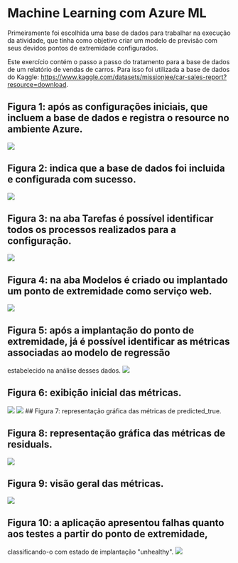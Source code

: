 # Machine Learning com Azure ML

Primeiramente foi escolhida uma base de dados para trabalhar na execução da atividade, que tinha como objetivo 
criar um modelo de previsão com seus devidos pontos de extremidade configurados.

Este exercício contém o passo a passo do tratamento para a base de dados de um relatório de vendas de carros. 
Para isso foi utilizada a base de dados do Kaggle: https://www.kaggle.com/datasets/missionjee/car-sales-report?resource=download.

## Figura 1: após as configurações iniciais, que incluem a base de dados e registra o resource no ambiente Azure.
<img src="print_processo/exemplo01.png"/>

## Figura 2: indica que a base de dados foi incluida e configurada com sucesso.
<img src="print_processo/exemplo02.png"/>

## Figura 3: na aba Tarefas é possível identificar todos os processos realizados para a configuração.
<img src="print_processo/exemplo03.png"/>

## Figura 4: na aba Modelos é criado ou implantado um ponto de extremidade como serviço web.
<img src="print_processo/exemplo04.png"/>

## Figura 5: após a implantação do ponto de extremidade, já é possível identificar as métricas associadas ao modelo de regressão
estabelecido na análise desses dados.
<img src="print_processo/exemplo05.png"/>

## Figura 6: exibição inicial das métricas.
<img src="print_processo/exemplo06.png"/>

<img src="print_processo/exemplo07.png"/>
## Figura 7: representação gráfica das métricas de predicted_true.

## Figura 8: representação gráfica das métricas de residuals.
<img src="print_processo/exemplo08.png"/>

## Figura 9: visão geral das métricas.
<img src="print_processo/exemplo09.png"/>

## Figura 10: a aplicação apresentou falhas quanto aos testes a partir do ponto de extremidade,
classificando-o com estado de implantação "unhealthy".
<img src="print_processo/exemplo10.png"/>
